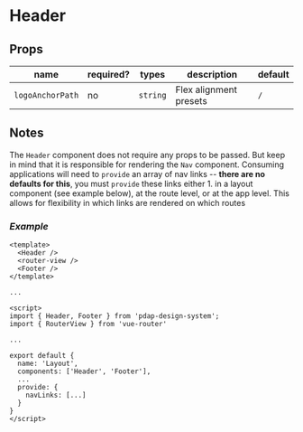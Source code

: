 # Header

## Props

| name                  | required? | types    | description            | default                                                    |
| --------------------- | --------- | -------- | ---------------------- | ---------------------------------------------------------- |
| `logoAnchorPath` | no        | `string` | Flex alignment presets | `/`                                                        |

## Notes

The `Header` component does not require any props to be passed. But keep in mind that it is responsible for rendering the `Nav` component. Consuming applications will need to `provide` an array of nav links -- **there are no defaults for this**, you must `provide` these links either 1\. in a layout component (see example below), at the route level, or at the app level. This allows for flexibility in which links are rendered on which routes

### _Example_

```
<template>
  <Header />
  <router-view />
  <Footer />
</template>

...

<script>
import { Header, Footer } from 'pdap-design-system';
import { RouterView } from 'vue-router'

...

export default {
  name: 'Layout',
  components: ['Header', 'Footer'],
  ...
  provide: {
    navLinks: [...]
  }
}
</script>
```
